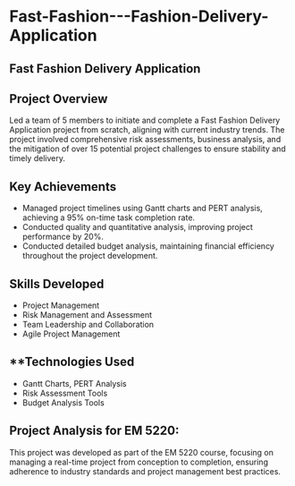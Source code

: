 # **Fast-Fashion---Fashion-Delivery-Application**

## **Fast Fashion Delivery Application**

## **Project Overview**
Led a team of 5 members to initiate and complete a Fast Fashion Delivery Application project from scratch, aligning with current industry trends. The project involved comprehensive risk assessments, business analysis, and the mitigation of over 15 potential project challenges to ensure stability and timely delivery.

## **Key Achievements**
- Managed project timelines using Gantt charts and PERT analysis, achieving a 95% on-time task completion rate.
- Conducted quality and quantitative analysis, improving project performance by 20%.
- Conducted detailed budget analysis, maintaining financial efficiency throughout the project development.

## **Skills Developed**
- Project Management
- Risk Management and Assessment
- Team Leadership and Collaboration
- Agile Project Management

## **Technologies Used
- Gantt Charts, PERT Analysis
- Risk Assessment Tools
- Budget Analysis Tools

## **Project Analysis for EM 5220**: 
This project was developed as part of the EM 5220 course, focusing on managing a real-time project from conception to completion, ensuring adherence to industry standards and project management best practices.
